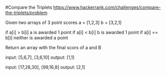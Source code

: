 #Compare the Triplets https://www.hackerrank.com/challenges/compare-the-triplets/problem

Given two arrays of 3 point scores a = [1,2,3] b = [3,2,1]

if a[i] > b[i] a is awarded 1 point if a[i] < b[i] b is awarded 1 point if a[i] == b[i] neither is awarded a point

Return an array with the final scors of a and B

input: [5,6,7], [3,6,10]
output: [1,1]

input: [17,28,30], [99,16,8]
output: [2,1]
